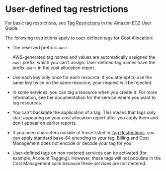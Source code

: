 # User\-defined tag restrictions<a name="allocation-tag-restrictions"></a>

For basic tag restrictions, see [Tag Restrictions](https://docs.aws.amazon.com/AWSEC2/latest/UserGuide/Using_Tags.html#tag-restrictions) in the Amazon EC2 User Guide\.

The following restrictions apply to user\-defined tags for Cost Allocation:
+ The reserved prefix is `aws:`\.

  AWS\-generated tag names and values are automatically assigned the `aws:` prefix, which you can't assign\. User\-defined tag names have the prefix `user:` in the cost allocation report\.
+ Use each key only once for each resource\. If you attempt to use the same key twice on the same resource, your request will be rejected\.
+ In some services, you can tag a resource when you create it\. For more information, see the documentation for the service where you want to tag resources\.
+ You can't backdate the application of a tag\. This means that tags only start appearing on your cost allocation report after you apply them and don't appear on earlier reports\.
+ If you need characters outside of those listed in [Tag Restrictions](https://docs.aws.amazon.com/AWSEC2/latest/UserGuide/Using_Tags.html#tag-restrictions), you can apply standard base\-64 encoding to your tag\. Billing and Cost Management does not encode or decode your tag for you\.
+ User\-defined tags on non\-metered services can be activated \(for example, Account Tagging\)\. However, these tags will not populate in the Cost Management suite because these services are not metered\.